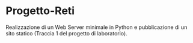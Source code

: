 # Progetto-Reti
Realizzazione di un Web Server minimale in Python e pubblicazione di un sito statico (Traccia 1 del progetto di laboratorio).
